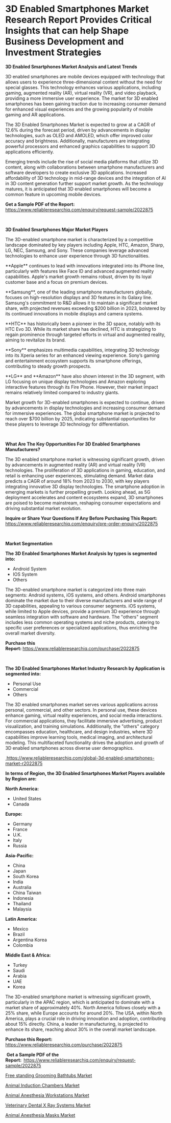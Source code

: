 <p><h1>3D Enabled Smartphones Market Research Report Provides Critical Insights that can help Shape Business Development and Investment Strategies</h1></p><p><strong>3D Enabled Smartphones Market Analysis and Latest Trends</strong></p>
<p><p>3D enabled smartphones are mobile devices equipped with technology that allows users to experience three-dimensional content without the need for special glasses. This technology enhances various applications, including gaming, augmented reality (AR), virtual reality (VR), and video playback, providing a more immersive user experience. The market for 3D enabled smartphones has been gaining traction due to increasing consumer demand for enhanced visual experiences and the growing popularity of mobile gaming and AR applications. </p><p>The 3D Enabled Smartphones Market is expected to grow at a CAGR of 12.6% during the forecast period, driven by advancements in display technologies, such as OLED and AMOLED, which offer improved color accuracy and brightness. Additionally, manufacturers are integrating powerful processors and enhanced graphics capabilities to support 3D applications efficiently. </p><p>Emerging trends include the rise of social media platforms that utilize 3D content, along with collaborations between smartphone manufacturers and software developers to create exclusive 3D applications. Increased affordability of 3D technology in mid-range devices and the integration of AI in 3D content generation further support market growth. As the technology matures, it is anticipated that 3D enabled smartphones will become a common feature in upcoming mobile devices.</p></p>
<p><strong>Get a Sample PDF of the Report:&nbsp;</strong> <a href="https://www.reliableresearchiq.com/enquiry/request-sample/2022875?utm_campaign=1121&utm_medium=2&utm_source=Github&utm_content=ia&utm_term=29032025&utm_id=3d-enabled-smartphones">https://www.reliableresearchiq.com/enquiry/request-sample/2022875</a></p>
<p>&nbsp;</p>
<p><strong>3D Enabled Smartphones Major Market Players</strong></p>
<p><p>The 3D-enabled smartphone market is characterized by a competitive landscape dominated by key players including Apple, HTC, Amazon, Sharp, LG, NEC, Samsung, and Sony. These companies leverage advanced technologies to enhance user experience through 3D functionalities.</p><p>**Apple** continues to lead with innovations integrated into its iPhone line, particularly with features like Face ID and advanced augmented reality capabilities. Apple's market growth remains robust, driven by its loyal customer base and a focus on premium devices.</p><p>**Samsung**, one of the leading smartphone manufacturers globally, focuses on high-resolution displays and 3D features in its Galaxy line. Samsung's commitment to R&D allows it to maintain a significant market share, with projected revenues exceeding $200 billion in 2023, bolstered by its continued innovations in mobile displays and camera systems.</p><p>**HTC** has historically been a pioneer in the 3D space, notably with its HTC Evo 3D. While its market share has declined, HTC is strategizing to regain prominence through targeted efforts in virtual and augmented reality, aiming to revitalize its brand.</p><p>**Sony** emphasizes multimedia capabilities, integrating 3D technology into its Xperia series for an enhanced viewing experience. Sony’s gaming and entertainment ecosystem supports its smartphone offerings, contributing to steady growth prospects.</p><p>**LG** and **Amazon** have also shown interest in the 3D segment, with LG focusing on unique display technologies and Amazon exploring interactive features through its Fire Phone. However, their market impact remains relatively limited compared to industry giants.</p><p>Market growth for 3D-enabled smartphones is expected to continue, driven by advancements in display technologies and increasing consumer demand for immersive experiences. The global smartphone market is projected to reach over $700 billion by 2025, indicating substantial opportunities for these players to leverage 3D technology for differentiation.</p></p>
<p>&nbsp;</p>
<p><strong>What Are The Key Opportunities For 3D Enabled Smartphones Manufacturers?</strong></p>
<p><p>The 3D enabled smartphone market is witnessing significant growth, driven by advancements in augmented reality (AR) and virtual reality (VR) technologies. The proliferation of 3D applications in gaming, education, and retail is enhancing user experiences, stimulating demand. Market data predicts a CAGR of around 18% from 2023 to 2030, with key players integrating innovative 3D display technologies. The smartphone adoption in emerging markets is further propelling growth. Looking ahead, as 5G deployment accelerates and content ecosystems expand, 3D smartphones are poised to become mainstream, reshaping consumer expectations and driving substantial market evolution.</p></p>
<p><strong>Inquire or Share Your Questions If Any Before Purchasing This Report:</strong> <a href="https://www.reliableresearchiq.com/enquiry/pre-order-enquiry/2022875?utm_campaign=1121&utm_medium=2&utm_source=Github&utm_content=ia&utm_term=29032025&utm_id=3d-enabled-smartphones">https://www.reliableresearchiq.com/enquiry/pre-order-enquiry/2022875</a></p>
<p>&nbsp;</p>
<p><strong>Market Segmentation</strong></p>
<p><strong>The 3D Enabled Smartphones Market Analysis by types is segmented into:</strong></p>
<p><ul><li>Android System</li><li>IOS System</li><li>Others</li></ul></p>
<p><p>The 3D-enabled smartphone market is categorized into three main segments: Android systems, iOS systems, and others. Android smartphones dominate the market due to their diverse manufacturers and wide range of 3D capabilities, appealing to various consumer segments. iOS systems, while limited to Apple devices, provide a premium 3D experience through seamless integration with software and hardware. The "others" segment includes less common operating systems and niche products, catering to specific user preferences or specialized applications, thus enriching the overall market diversity.</p></p>
<p><strong>Purchase this Report:&nbsp;</strong><a href="https://www.reliableresearchiq.com/purchase/2022875?utm_campaign=1121&utm_medium=2&utm_source=Github&utm_content=ia&utm_term=29032025&utm_id=3d-enabled-smartphones">https://www.reliableresearchiq.com/purchase/2022875</a></p>
<p>&nbsp;</p>
<p><strong>The 3D Enabled Smartphones Market Industry Research by Application is segmented into:</strong></p>
<p><ul><li>Personal Use</li><li>Commercial</li><li>Others</li></ul></p>
<p><p>The 3D enabled smartphones market serves various applications across personal, commercial, and other sectors. In personal use, these devices enhance gaming, virtual reality experiences, and social media interactions. For commercial applications, they facilitate immersive advertising, product visualization, and training simulations. Additionally, the "others" category encompasses education, healthcare, and design industries, where 3D capabilities improve learning tools, medical imaging, and architectural modeling. This multifaceted functionality drives the adoption and growth of 3D enabled smartphones across diverse user demographics.</p></p>
<p><a href="https://www.reliableresearchiq.com/global-3d-enabled-smartphones-market-r2022875?utm_campaign=1121&utm_medium=2&utm_source=Github&utm_content=ia&utm_term=29032025&utm_id=3d-enabled-smartphones">&nbsp;https://www.reliableresearchiq.com/global-3d-enabled-smartphones-market-r2022875</a></p>
<p><strong>In terms of Region, the 3D Enabled Smartphones Market Players available by Region are:</strong></p>
<p>
    <p> <strong> North America: </strong>
        <ul>
            <li>United States</li>
            <li>Canada</li>
        </ul>
        </p> 
    <p> <strong> Europe: </strong>
        <ul>
            <li>Germany</li>
            <li>France</li>
            <li>U.K.</li>
            <li>Italy</li>
            <li>Russia</li>
        </ul>
        </p> 
    <p> <strong> Asia-Pacific: </strong>
        <ul>
            <li>China</li>
            <li>Japan</li>
            <li>South Korea</li>
            <li>India</li>
            <li>Australia</li>
            <li>China Taiwan</li>
            <li>Indonesia</li>
            <li>Thailand</li>
            <li>Malaysia</li>
        </ul>
        </p> 
    <p> <strong> Latin America: </strong>
        <ul>
            <li>Mexico</li>
            <li>Brazil</li>
            <li>Argentina Korea</li>
            <li>Colombia</li>
        </ul>
        </p> 
    <p> <strong> Middle East & Africa: </strong>
        <ul>
            <li>Turkey</li>
            <li>Saudi</li>
            <li>Arabia</li>
            <li>UAE</li>
            <li>Korea</li>
        </ul>
    </p>
    </p>
<p><p>The 3D-enabled smartphone market is witnessing significant growth, particularly in the APAC region, which is anticipated to dominate with a market share of approximately 40%. North America follows closely with a 25% share, while Europe accounts for around 20%. The USA, within North America, plays a crucial role in driving innovation and adoption, contributing about 15% directly. China, a leader in manufacturing, is projected to enhance its share, reaching about 30% in the overall market landscape.</p></p>
<p><strong>Purchase this Report: </strong><a href="https://www.reliableresearchiq.com/purchase/2022875?utm_campaign=1121&utm_medium=2&utm_source=Github&utm_content=ia&utm_term=29032025&utm_id=3d-enabled-smartphones">https://www.reliableresearchiq.com/purchase/2022875</a></p>
<p>&nbsp;<strong>Get a Sample PDF of the Report:&nbsp;&nbsp;</strong><a href="https://www.reliableresearchiq.com/enquiry/request-sample/2022875?utm_campaign=1121&utm_medium=2&utm_source=Github&utm_content=ia&utm_term=29032025&utm_id=3d-enabled-smartphones">https://www.reliableresearchiq.com/enquiry/request-sample/2022875</a></p>
<p><strong></strong></p>
<p><p><a href="https://github.com/noppbebawy/Market-Research-Report-List-1/blob/main/free-standing-grooming-bathtubs-market.md?utm_campaign=1121&utm_medium=2&utm_source=Github&utm_content=ia&utm_term=29032025&utm_id=3d-enabled-smartphones">Free standing Grooming Bathtubs Market</a></p><p><a href="https://github.com/oshodikurc/Market-Research-Report-List-1/blob/main/animal-induction-chambers-market.md?utm_campaign=1121&utm_medium=2&utm_source=Github&utm_content=ia&utm_term=29032025&utm_id=3d-enabled-smartphones">Animal Induction Chambers Market</a></p><p><a href="https://github.com/ajegiobitsa/Market-Research-Report-List-1/blob/main/animal-anesthesia-workstations-market.md?utm_campaign=1121&utm_medium=2&utm_source=Github&utm_content=ia&utm_term=29032025&utm_id=3d-enabled-smartphones">Animal Anesthesia Workstations Market</a></p><p><a href="https://github.com/efialiurca/Market-Research-Report-List-1/blob/main/veterinary-dental-x-ray-systems-market.md?utm_campaign=1121&utm_medium=2&utm_source=Github&utm_content=ia&utm_term=29032025&utm_id=3d-enabled-smartphones">Veterinary Dental X Ray Systems Market</a></p><p><a href="https://github.com/motanafraxer/Market-Research-Report-List-1/blob/main/animal-anesthesia-masks-market.md?utm_campaign=1121&utm_medium=2&utm_source=Github&utm_content=ia&utm_term=29032025&utm_id=3d-enabled-smartphones">Animal Anesthesia Masks Market</a></p></p>